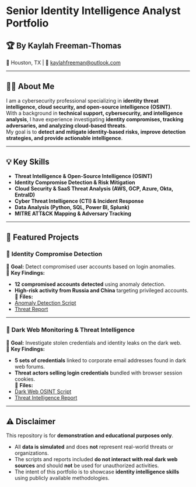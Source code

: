 # Senior Identity Intelligence Analyst Portfolio  

## 🏆 By Kaylah Freeman-Thomas  
📍 Houston, TX | 📧 [kaylahfreeman@outlook.com](mailto:kaylahfreeman@outlook.com)  

---

## **👩‍💻 About Me**  
I am a cybersecurity professional specializing in **identity threat intelligence, cloud security, and open-source intelligence (OSINT)**.  
With a background in **technical support, cybersecurity, and intelligence analysis**, I have experience investigating **identity compromises, tracking adversaries, and analyzing cloud-based threats**.  
My goal is to **detect and mitigate identity-based risks, improve detection strategies, and provide actionable intelligence**.  

---

## **💡 Key Skills**  
- **Threat Intelligence & Open-Source Intelligence (OSINT)**  
- **Identity Compromise Detection & Risk Mitigation**  
- **Cloud Security & SaaS Threat Analysis (AWS, GCP, Azure, Okta, EntraID)**  
- **Cyber Threat Intelligence (CTI) & Incident Response**  
- **Data Analysis (Python, SQL, Power BI, Splunk)**  
- **MITRE ATT&CK Mapping & Adversary Tracking**  

---

## **📂 Featured Projects**  

### 🔹 **Identity Compromise Detection**  
📌 **Goal:** Detect compromised user accounts based on login anomalies.  
🔎 **Key Findings:**  
- **12 compromised accounts detected** using anomaly detection.  
- **High-risk activity from Russia and China** targeting privileged accounts.  
📂 **Files:**  
- [Anomaly Detection Script](projects/identity_compromise_detection/anomaly_detection.py)  
- [Threat Report](projects/identity_compromise_detection/identity_threat_report.pdf)  

---

### 🔹 **Dark Web Monitoring & Threat Intelligence**  
📌 **Goal:** Investigate stolen credentials and identity leaks on the dark web.  
🔎 **Key Findings:**  
- **5 sets of credentials** linked to corporate email addresses found in dark web forums.  
- **Threat actors selling login credentials** bundled with browser session cookies.  
📂 **Files:**  
- [Dark Web OSINT Script](projects/dark_web_monitoring/dark_web_analysis.py)  
- [Threat Intelligence Report](projects/dark_web_monitoring/dark_web_intelligence_report.pdf)  

---

## **⚠️ Disclaimer**  
This repository is for **demonstration and educational purposes only**.  
- All **data is simulated** and does **not** represent real-world threats or organizations.  
- The scripts and reports included **do not interact with real dark web sources** and should **not** be used for unauthorized activities.  
- The intent of this portfolio is to showcase **identity intelligence skills** using publicly available methodologies.  
